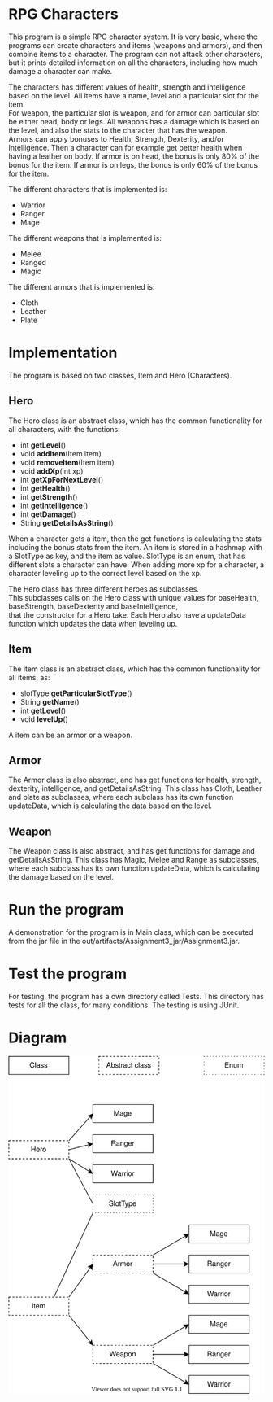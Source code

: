 ﻿# RPG Characters

This program is a simple RPG character system. It is very basic, where the programs can create characters and items (weapons and armors), and then combine items to a character. The program can not attack other characters, but it prints detailed information on all the characters, including how much damage a character can make.  
  
The characters has different values of health, strength and intelligence based on the level.  All items have a name, level and a particular slot for the item.  
For weapon, the particular slot is weapon, and for armor can particular slot be either head, body or legs.  All weapons has a damage which is based on the level, and also the stats to the character that has the weapon.  
Armors can apply bonuses to Health, Strength, Dexterity, and/or Intelligence.  Then a character can for example get better health when having a leather on body.  If armor is on head, the bonus is only 80% of the bonus for the item.  If armor is on legs, the bonus is only 60% of the bonus for the item.  
  
  
The different characters that is implemented is:  
- Warrior  
- Ranger  
- Mage  
  
The different weapons that is implemented is:  
- Melee  
- Ranged  
- Magic  
  
The different armors that is implemented is:  
- Cloth  
- Leather  
- Plate


# Implementation

The program is based on two classes, Item and Hero (Characters).

## Hero

The Hero class is an abstract class, which has the common functionality for all characters, with the functions:

- int **getLevel**()
- void **addItem**(Item item)
- void **removeItem**(Item item)
- void **addXp**(int xp)
- int **getXpForNextLevel**()
- int **getHealth**()
- int **getStrength**()
- int **getIntelligence**()
- int **getDamage**()
- String **getDetailsAsString**()

When a character gets a item, then the get functions is calculating the stats including the bonus stats from the item. An item is stored in a hashmap with a SlotType as key, and the item as value. SlotType is an enum, that has different slots a character can have.  When adding more xp for a character, a character leveling up to the correct level based on the xp.  
  
The Hero class has three different heroes as subclasses.  
This subclasses calls on the Hero class with unique values for baseHealth, baseStrength, baseDexterity and baseIntelligence,  
that the constructor for a Hero take. Each Hero also have a updateData function which updates the data when leveling up.

## Item

The item class is an abstract class, which has the common functionality for all items, as:

- slotType **getParticularSlotType**()
- String **getName**()
- int **getLevel**()
- void **levelUp**()

A item can be an armor or a weapon.

## Armor

The Armor class is also abstract, and has get functions for health, strength, dexterity, intelligence, and getDetailsAsString. This class has Cloth, Leather and plate as subclasses, where each subclass has its own function updateData, which is calculating the data based on the level.

## Weapon

The Weapon class is also abstract, and has get functions for damage and getDetailsAsString.  This class has Magic, Melee and Range as subclasses, where each subclass has its own function updateData, which is calculating the damage based on the level.


# Run the program


A demonstration for the program is in Main class, which can be executed from the jar file in the out/artifacts/Assignment3_jar/Assignment3.jar.

# Test the program


For testing, the program has a own directory called Tests. This directory has tests for all the class, for many conditions.  The testing is using JUnit.

# Diagram

![Alt text](./diagram.svg)